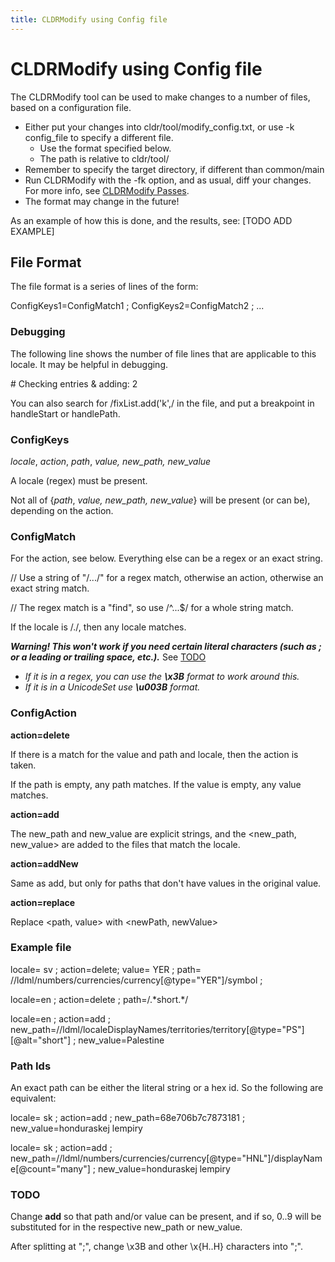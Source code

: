 ```yaml
---
title: CLDRModify using Config file
---
```


# CLDRModify using Config file

The CLDRModify tool can be used to make changes to a number of files, based on a configuration file.

* Either put your changes into cldr/tool/modify\_config.txt, or use \-k config\_file to specify a different file.  
  * Use the format specified below.  
  * The path is relative to cldr/tool/  
* Remember to specify the target directory, if different than common/main  
* Run CLDRModify with the \-fk option, and as usual, diff your changes. For more info, see [CLDRModify Passes](cldrmodify-passes).  
* The format may change in the future\!

As an example of how this is done, and the results, see: [TODO ADD EXAMPLE]

## File Format

The file format is a series of lines of the form:

ConfigKeys1=ConfigMatch1 ; ConfigKeys2=ConfigMatch2 ; ...

### Debugging

The following line shows the number of file lines that are applicable to this locale. It may be helpful in debugging.

\# Checking entries & adding: 2

You can also search for /fixList.add('k',/ in the file, and put a breakpoint in handleStart or handlePath.

### ConfigKeys

*locale*, *action*, *path*, *value, new\_path, new\_value*

A locale (regex) must be present.

Not all of {*path*, *value, new\_path, new\_value*} will be present (or can be), depending on the action.

### ConfigMatch

For the action, see below. Everything else can be a regex or an exact string.

   // Use a string of "/.../" for a regex match, otherwise an action, otherwise an exact string match.

   // The regex match is a "find", so use /^...$/ for a whole string match.

If the locale is /./, then any locale matches.

***Warning\! This won't work if you need certain literal characters (such as ; or a leading or trailing space, etc.).*** See [TODO](#todo)

* *If it is in a regex, you can use the **\\x3B** format to work around this.*  
* *If it is in a UnicodeSet use **\\u003B** format.*

### ConfigAction

**action=delete**

If there is a match for the value and path and locale, then the action is taken.

If the path is empty, any path matches. If the value is empty, any value matches.

**action=add**

The new\_path and new\_value are explicit strings, and the \<new\_path, new\_value\> are added to the files that match the locale.

**action=addNew**

Same as add, but only for paths that don't have values in the original value.

**action=replace**

Replace \<path, value\> with \<newPath, newValue\>

### Example file

locale= sv ; action=delete; value= YER ; path= //ldml/numbers/currencies/currency\[@type="YER"\]/symbol ;

locale=en ; action=delete ; path=/.\*short.\*/

locale=en ; action=add ; new\_path=//ldml/localeDisplayNames/territories/territory\[@type="PS"\]\[@alt="short"\] ; new\_value=Palestine

### Path Ids

An exact path can be either the literal string or a hex id. So the following are equivalent:

locale= sk ; action=add ; new\_path=68e706b7c7873181 ; new\_value=honduraskej lempiry

locale= sk ; action=add ; new\_path=//ldml/numbers/currencies/currency\[@type="HNL"\]/displayName\[@count="many"\] ; new\_value=honduraskej lempiry

### TODO

Change **add** so that path and/or value can be present, and if so, $0..$9 will be substituted for in the respective new\_path or new\_value.

After splitting at ";", change \\x3B and other \\x{H..H} characters into ";".
